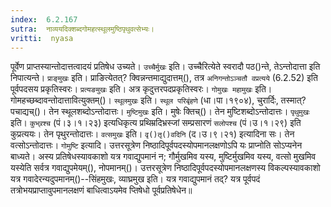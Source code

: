 ```yaml
---
index:  6.2.167
sutra:  नाव्ययदिक्शब्दगोमहत्स्थूलमुष्ठिपृथुवत्सेभ्यः।
vritti:  nyasa
---
```


पूर्वेण प्राप्तस्यान्तोदात्तत्वादयं प्रतिषेध उच्यते। `उच्चैर्मुखः` इति। उच्चैरित्येते स्वरादौ पठ()न्ते, तेऽन्तोदात्ता इति निपात्यन्ते। `प्राङ्मुखः` इति। प्राङित्येतत्? क्विन्नन्तमाद्युदात्तम्(), तत्र `अनिगन्तोऽञ्चतौ वप्रत्यये` (6.2.52) इति पूर्वपदसय प्रकृतिस्वरः। `प्रत्यङमुखः` इति। अत्र कृदुत्तरपदप्रकृतिस्वरः। `गोमुखः महामुखः` इति। गोमहच्छब्दावन्तोदात्तावित्युक्तम्()। `स्थूलमुखः` इति। `स्थूल परिबृंहणे` (धा।पा।१९०४), चुरार्दिः, तस्मात्? पचाद्यच्()। तेन स्थूलशब्दोऽन्तोदात्तः। `मुष्टिमुखः` इति। मुषेः क्तिच्()। तेन मुष्टिशब्दोऽन्तोदात्तः। `पृथुमुखः` इति। `कुभ्र्रश्च` (पं।३।१।२३) इत्यधिकृत्य प्रथिम्रदिभ्रस्जां सम्प्रसारणं `सलोपश्च` (पं।उ।१।२९) इति कुप्रत्ययः। तेन पृथुरन्तोदात्तः। `वत्समुखः` इति। `वृ()तृ()वदिनि` (द।उ।९।२१) इत्यादिना सः। तेन वत्सोऽन्तोदात्तः। `गोमुष्टि` इत्यादि। उत्तरसूत्रेण निष्ठादिपूर्वपदस्योपमानलक्षणोऽपि यः प्राप्नोति सोऽप्यनेन बाध्यते। अस्य प्रतिषेधस्यावकाशो यत्र गवाद्युपमानं न; गौर्मुखमिव यस्य, मुष्टिर्मुखमिव यस्य, वत्सो मुखमिव यस्येति सर्वत्र गवाद्युपमेयम्(), नोपमानम्()। उत्तरसूत्रेण निष्ठादिपूर्वपदस्योपमानलक्षणस्य विकल्पस्यावकाशो यत्र गवादेरन्यदुपमानम्()--सिंहमुखः, व्याघ्रमुख इति। यत्र गवाद्युपमानं तद्? यत्र पूर्वपदं तत्रोभयप्राप्तावुपमानलक्षणं बाधित्वाऽयमेव प्तिषेधो पूर्वप्रतिषेधेन॥

